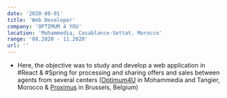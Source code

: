 ```yaml
---
date: '2020-08-01'
title: 'Web Developer'
company: 'OPTIMUM 4 YOU'
location: 'Mohammedia, Casablance-Settat, Morocco'
range: '08.2020 - 11.2020'
url: ''
---
```


- Here, the objective was to study and develop a web application in #React & #Spring for processing and sharing offers and sales between agents from several centers ([Optimum4U]() in Mohammedia and Tangier, Morocco & [Proximus]() in Brussels, Belgium)
